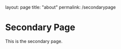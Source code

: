 layout: page
title: "about"
permalink: /secondarypage

<!DOCTYPE html>
<html>
<body>
<h1>Secondary Page</h1>
<p>This is the secondary page.</p>
</body>
</html>
